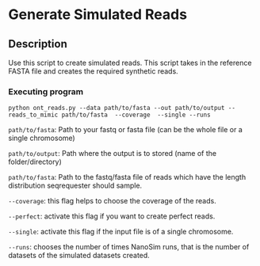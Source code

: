 # Generate Simulated Reads

## Description

Use this script to create simulated reads. This script takes in the reference FASTA file and creates the required synthetic reads.

### Executing program
```python ont_reads.py --data path/to/fasta --out path/to/output --reads_to_mimic path/to/fasta  --coverage  --single --runs```

```path/to/fasta```: Path to your fastq or fasta file (can be the whole file or a single chromosome)

```path/to/output```: Path where the output is to stored (name of the folder/directory)

```path/to/fasta```: Path to the fastq/fasta file of reads which have the length distribution seqrequester should sample.

```--coverage```:  this flag helps to choose the coverage of the reads.

```--perfect```: activate this flag if you want to create perfect reads.

```--single```: activate this flag if the input file is of a single chromosome.

```--runs```: chooses the number of times NanoSim runs, that is the number of datasets of the simulated datasets created.
